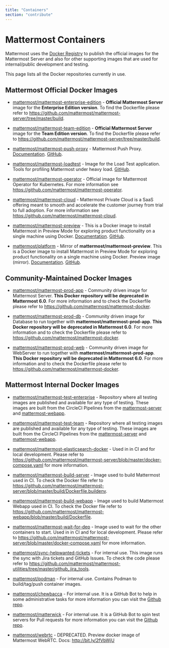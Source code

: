 ```yaml
---
title: "Containers"
section: "contribute"
---
```


# Mattermost Containers

Mattermost uses the [Docker Registry](https://hub.docker.com/u/mattermost) to publish the official images for the Mattermost Server and also for other supporting images that are used for internal/public development and testing.

This page lists all the Docker repositories currently in use.

## Mattermost Official Docker Images

- [mattermost/mattermost-enterprise-edition](https://hub.docker.com/r/mattermost/mattermost-enterprise-edition) - **Official Mattermost Server** image for the **Enterprise Edition version**. To find the Dockerfile please refer to https://github.com/mattermost/mattermost-server/tree/master/build.

- [mattermost/mattermost-team-edition](https://hub.docker.com/r/mattermost/mattermost-team-edition) - **Official Mattermost Server** image for the **Team Edition version**. To find the Dockerfile please refer to https://github.com/mattermost/mattermost-server/tree/master/build.

- [mattermost/mattermost-push-proxy](https://hub.docker.com/r/mattermost/mattermost-push-proxy) - Mattermost Push Proxy. [Documentation](https://developers.mattermost.com/contribute/mobile/push-notifications/service/). [GitHub](https://github.com/mattermost/mattermost-push-proxy).

- [mattermost/mattermost-loadtest](https://hub.docker.com/r/mattermost/mattermost-loadtest) - Image for the Load Test application. Tools for profiling Mattermost under heavy load. [GitHub](https://github.com/mattermost/mattermost-load-test).

- [mattermost/mattermost-operator](https://hub.docker.com/r/mattermost/mattermost-operator) - Official image for Mattermost Operator for Kubernetes. For more information see https://github.com/mattermost/mattermost-operator.

- [mattermost/mattermost-cloud](https://hub.docker.com/r/mattermost/mattermost-cloud) - Mattermost Private Cloud is a SaaS offering meant to smooth and accelerate the customer journey from trial to full adoption. For more information see https://github.com/mattermost/mattermost-cloud.

- [mattermost/mattermost-preview](https://hub.docker.com/r/mattermost/mattermost-preview) - This is a Docker image to install Mattermost in Preview Mode for exploring product functionality on a single machine using Docker. [Documentation](http://bit.ly/1W76riY). [GitHub](https://github.com/mattermost/mattermost-docker-preview).

- [mattermost/platform](https://hub.docker.com/r/mattermost/platform) - Mirror of **mattermost/mattermost-preview**. This is a Docker image to install Mattermost in Preview Mode for exploring product functionality on a single machine using Docker. Preview image (mirror). [Documentation](http://bit.ly/1W76riY). [GitHub](https://github.com/mattermost/mattermost-docker-preview).

## Community-Maintained Docker Images

- [mattermost/mattermost-prod-app](https://hub.docker.com/r/mattermost/mattermost-prod-app) - Community driven image for Mattermost Server. **This Docker repository will be deprecated in Mattermost 6.0**. For more information and to check the Dockerfile please refer to https://github.com/mattermost/mattermost-docker.

- [mattermost/mattermost-prod-db](https://hub.docker.com/r/mattermost/mattermost-prod-db) - Community driven image for Database to run together with **mattermost/mattermost-prod-app**. **This Docker repository will be deprecated in Mattermost 6.0**. For more information and to check the Dockerfile please refer to https://github.com/mattermost/mattermost-docker.

- [mattermost/mattermost-prod-web](https://hub.docker.com/r/mattermost/mattermost-prod-web) - Community driven image for WebServer to run together with **mattermost/mattermost-prod-app**. **This Docker repository will be deprecated in Mattermost 6.0**. For more information and to check the Dockerfile please refer to https://github.com/mattermost/mattermost-docker.

## Mattermost Internal Docker Images

- [mattermost/mattermost-test-enterprise](https://hub.docker.com/r/mattermost/mattermost-test-enterprise) - Repository where all testing images are published and available for any type of testing. These images are built from the CircleCI Pipelines from the [mattermost-server](https://github.com/mattermost/mattermost-server) and [mattermost-webapp](https://github.com/mattermost/mattermost-webapp).

- [mattermost/mattermost-test-team](https://hub.docker.com/r/mattermost/mattermost-test-team) - Repository where all testing images are published and available for any type of testing. These images are built from the CircleCI Pipelines from the [mattermost-server](https://github.com/mattermost/mattermost-server) and [mattermost-webapp](https://github.com/mattermost/mattermost-webapp).

- [mattermost/mattermost-elasticsearch-docker](https://hub.docker.com/r/mattermost/mattermost-elasticsearch-docker) - Used in in CI and for local development. Please refer to https://github.com/mattermost/mattermost-server/blob/master/docker-compose.yaml for more information.

- [mattermost/mattermost-build-server](https://hub.docker.com/r/mattermost/mattermost-build-server) - Image used to build Mattermost used in CI. To check the Docker file refer to https://github.com/mattermost/mattermost-server/blob/master/build/Dockerfile.buildenv.

- [mattermost/mattermost-build-webapp](https://hub.docker.com/r/mattermost/mattermost-build-webapp) - Image used to build Mattermost Webapp used in CI. To check the Docker file refer to https://github.com/mattermost/mattermost-webapp/blob/master/build/Dockerfile.

- [mattermost/mattermost-wait-for-dep](https://hub.docker.com/r/mattermost/mattermost-wait-for-dep) - Image used to wait for the other containers to start. Used in in CI and for local development. Please refer to https://github.com/mattermost/mattermost-server/blob/master/docker-compose.yaml for more information.

- [mattermost/sync-helpwanted-tickets](https://hub.docker.com/r/mattermost/sync-helpwanted-tickets) - For internal use. This image runs the sync with Jira tickets and GitHub Issues. To check the code please refer to https://github.com/mattermost/mattermost-utilities/tree/master/github_jira_tools.

- [mattermost/podman](https://hub.docker.com/repository/docker/mattermost/podman) - For internal use. Contains Podman to build/tag/push container images.

- [mattermost/chewbacca](https://hub.docker.com/repository/docker/mattermost/chewbacca-bot) - For internal use. It is a GitHub Bot to help in some administrative tasks for more information you can visit the [Github repo](https://github.com/mattermost/chewbacca).

- [mattermost/matterwick](https://hub.docker.com/repository/docker/mattermost/matterwick) - For internal use. It is a GitHub Bot to spin test servers for Pull requests for more information you can visit the [Github repo](https://github.com/mattermost/matterwick).

- [mattermost/webrtc](https://hub.docker.com/repository/docker/mattermost/webrtc) - DEPRECATED. Preview docker image of Mattermost WebRTC. Docs: http://bit.ly/2fVbWjU
